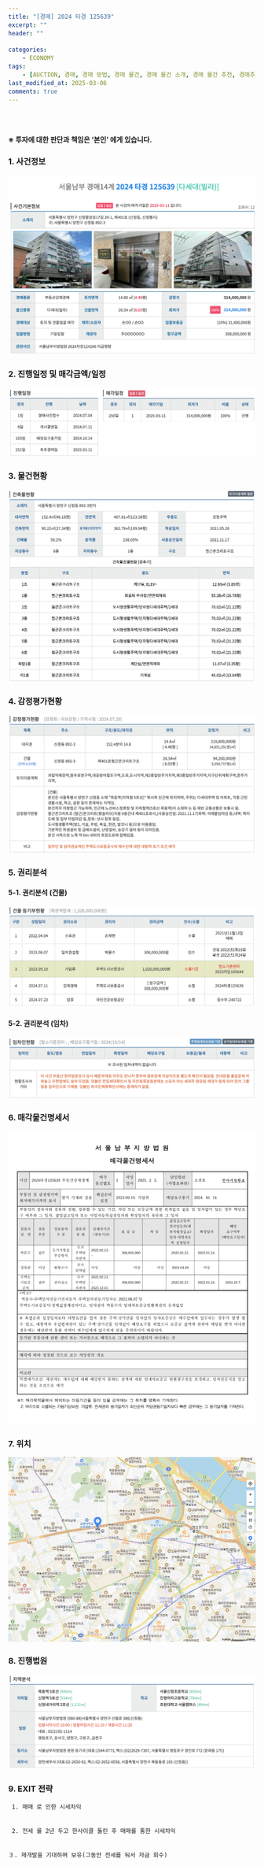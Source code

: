 ```yaml
---
title: "[경매] 2024 타경 125639"
excerpt: ""
header: ""

categories:
    - ECONOMY
tags:
    - [AUCTION, 경매, 경매 방법, 경매 물건, 경매 물건 소개, 경매 물건 추천, 경매추천, 경매 추천, 경매 입찰, 경매입찰방법, 경매 입찰 준비, 농지취득자격증명원, 농지취득자격증명 경매, 농지취득자격증명 조건, 대출, 경매대출, 경락잔금대출, 경매 대출 서류, 경락대출 서류, ]
last_modified_at: 2025-03-06
comments: true
---
```

<br><br>

**※ 투자에 대한 판단과 책임은 ‘본인’ 에게 있습니다.**



### 1. 사건정보


![0](/upload/2025-03-06-2024_타경_125639.md/0.png)



### 2. 진행일정 및 매각금액/일정


![1](/upload/2025-03-06-2024_타경_125639.md/1.png)



### 3. 물건현황


![2](/upload/2025-03-06-2024_타경_125639.md/2.png)



### 4. 감정평가현황


![3](/upload/2025-03-06-2024_타경_125639.md/3.png)



### 5. 권리분석



#### 5-1. 권리분석 (건물)


![4](/upload/2025-03-06-2024_타경_125639.md/4.png)



#### 5-2. 권리분석 (임차)


![5](/upload/2025-03-06-2024_타경_125639.md/5.png)



### 6. 매각물건명세서


![6](/upload/2025-03-06-2024_타경_125639.md/6.png)



### 7. 위치


![7](/upload/2025-03-06-2024_타경_125639.md/7.png)



### 8. 진행법원


![8](/upload/2025-03-06-2024_타경_125639.md/8.png)



### 9. EXIT 전략


     1. 매매 로 인한 시세차익


     2. 전세 를 2년 두고 한사이클 돌린 후 매매를 통한 시세차익


    ３. 재개발을 기대하며 보유(그동안 전세를 둬서 자금 회수)

